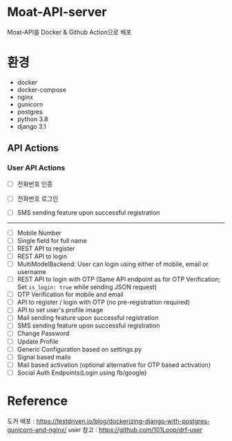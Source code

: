 # Moat-API-server

Moat-API를 Docker & Github Action으로 배포

# 환경

- docker
- docker-compose
- nginx
- gunicorn
- postgres
- python 3.8
- django 3.1

## API Actions

### User API Actions

- [ ] 전화번호 인증
- [ ] 전화번호 로그인
- [ ] SMS sending feature upon successful registration



---
- [ ] Mobile Number
- [ ] Single field for full name
- [ ] REST API to register
- [ ] REST API to login
- [ ] MultiModelBackend: User can login using either of mobile, email or
      username
- [ ] REST API to login with OTP (Same API endpoint as for OTP Verification; Set
      `is_login: true` while sending JSON request)
- [ ] OTP Verification for mobile and email
- [ ] API to register / login with OTP (no pre-registration required)
- [ ] API to set user's profile image
- [ ] Mail sending feature upon successful registration
- [ ] SMS sending feature upon successful registration
- [ ] Change Password
- [ ] Update Profile
- [ ] Generic Configuration based on settings.py
- [ ] Signal based mails
- [ ] Mail based activation (optional alternative for OTP based activation)
- [ ] Social Auth Endpoints(Login using fb/google)

# Reference

도커 배포 : https://testdriven.io/blog/dockerizing-django-with-postgres-gunicorn-and-nginx/
user 참고 : https://github.com/101Loop/drf-user
